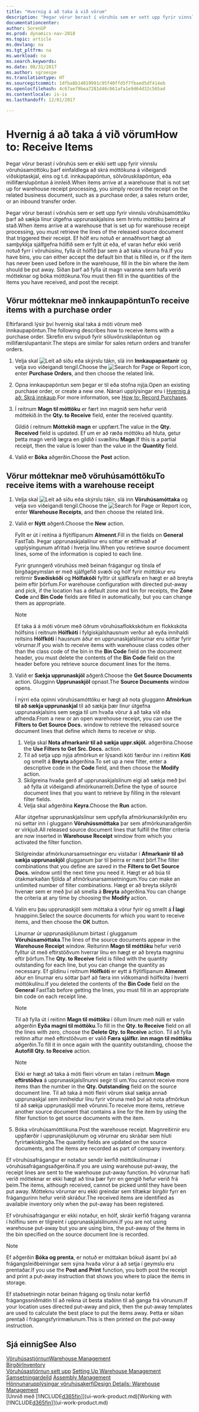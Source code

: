 ```yaml
---
title: "Hvernig á að taka á við vörum"
description: "Þegar vörur berast í vöruhús sem er sett upp fyrir vinnslu vöruhúsamóttöku þarf að sækja línur útgefna upprunaskjalsins sem hrintu móttöku þeirra af stað."
documentationcenter: 
author: SorenGP
ms.prod: dynamics-nav-2018
ms.topic: article
ms.devlang: na
ms.tgt_pltfrm: na
ms.workload: na
ms.search.keywords: 
ms.date: 08/31/2017
ms.author: sgroespe
ms.translationtype: HT
ms.sourcegitcommit: 1dfba8b14019991c95f40ffd5f7fbaed5df414eb
ms.openlocfilehash: 4c67ae79bea7281d46c661afa1e9d64d32c565ad
ms.contentlocale: is-is
ms.lasthandoff: 12/01/2017

---
```

# <a name="how-to-receive-items"></a><span data-ttu-id="2be97-103">Hvernig á að taka á við vörum</span><span class="sxs-lookup"><span data-stu-id="2be97-103">How to: Receive Items</span></span>
<span data-ttu-id="2be97-104">Þegar vörur berast í vöruhús sem er ekki sett upp fyrir vinnslu vöruhúsamóttöku þarf einfaldlega að skrá móttökuna á viðeigandi viðskiptaskjal, eins og t.d. innkaupapöntun, sölvöruskilapöntun, eða millifærslupöntun á innleið.</span><span class="sxs-lookup"><span data-stu-id="2be97-104">When items arrive at a warehouse that is not set up for warehouse receipt processing, you simply record the receipt on the related business document, such as a purchase order, a sales return order, or an inbound transfer order.</span></span>

<span data-ttu-id="2be97-105">Þegar vörur berast í vöruhús sem er sett upp fyrir vinnslu vöruhúsamóttöku þarf að sækja línur útgefna upprunaskjalsins sem hrintu móttöku þeirra af stað.</span><span class="sxs-lookup"><span data-stu-id="2be97-105">When items arrive at a warehouse that is set up for warehouse receipt processing, you must retrieve the lines of the released source document that triggered their receipt.</span></span> <span data-ttu-id="2be97-106">Ef hólf eru notuð er annaðhvort hægt að samþykkja sjálfgefna hólfið sem er fyllt út eða, ef varan hefur ekki verið notuð fyrr í vöruhúsinu, fylla út hólfið þar sem á að taka vöruna frá.</span><span class="sxs-lookup"><span data-stu-id="2be97-106">If you have bins, you can either accept the default bin that is filled in, or if the item has never been used before in the warehouse, fill in the bin where the item should be put away.</span></span> <span data-ttu-id="2be97-107">Síðan þarf að fylla út magn varanna sem hafa verið mótteknar og bóka móttökuna.</span><span class="sxs-lookup"><span data-stu-id="2be97-107">You must then fill in the quantities of the items you have received, and post the receipt.</span></span>  

## <a name="to-receive-items-with-a-purchase-order"></a><span data-ttu-id="2be97-108">Vörur mótteknar með innkaupapöntun</span><span class="sxs-lookup"><span data-stu-id="2be97-108">To receive items with a purchase order</span></span>
<span data-ttu-id="2be97-109">Eftirfarandi lýsir því hvernig skal taka á móti vörum með innkaupapöntun.</span><span class="sxs-lookup"><span data-stu-id="2be97-109">The following describes how to receive items with a purchase order.</span></span> <span data-ttu-id="2be97-110">Skrefin eru svipuð fyrir söluvöruskilapöntun og millifærslupantanir.</span><span class="sxs-lookup"><span data-stu-id="2be97-110">The steps are similar for sales return orders and transfer orders.</span></span>  
1. <span data-ttu-id="2be97-111">Velja skal ![Leit að síðu eða skýrslu](media/ui-search/search_small.png "Leit að síðu eða skýrslu táknið") tákn, slá inn **Innkaupapantanir** og velja svo viðeigandi tengil.</span><span class="sxs-lookup"><span data-stu-id="2be97-111">Choose the ![Search for Page or Report](media/ui-search/search_small.png "Search for Page or Report icon") icon, enter **Purchase Orders**, and then choose the related link.</span></span>
2. <span data-ttu-id="2be97-112">Opna innkaupapöntun sem þegar er til eða stofna nýja.</span><span class="sxs-lookup"><span data-stu-id="2be97-112">Open an existing purchase order, or create a new one.</span></span> <span data-ttu-id="2be97-113">Nánari upplýsingar eru í [Hvernig á að: Skrá innkaup](purchasing-how-record-purchases.md).</span><span class="sxs-lookup"><span data-stu-id="2be97-113">For more information, see [How to: Record Purchases](purchasing-how-record-purchases.md).</span></span>
3. <span data-ttu-id="2be97-114">Í reitnum **Magn til móttöku** er fært inn magnið sem hefur verið móttekið.</span><span class="sxs-lookup"><span data-stu-id="2be97-114">In the **Qty. to Receive** field, enter the received quantity.</span></span>

    <span data-ttu-id="2be97-115">Gildið í reitnum **Móttekið magn** er uppfært.</span><span class="sxs-lookup"><span data-stu-id="2be97-115">The value in the **Qty. Received** field is updated.</span></span> <span data-ttu-id="2be97-116">Ef um er að ræða móttöku að hluta, getur þetta magn verið lægra en gildið í svæðinu **Magn**.</span><span class="sxs-lookup"><span data-stu-id="2be97-116">If this is a partial receipt, then the value is lower than the value in the **Quantity** field.</span></span>
4. <span data-ttu-id="2be97-117">Valið er **Bóka** aðgerðin.</span><span class="sxs-lookup"><span data-stu-id="2be97-117">Choose the **Post** action.</span></span>

## <a name="to-receive-items-with-a-warehouse-receipt"></a><span data-ttu-id="2be97-118">Vörur mótteknar með vöruhúsamóttöku</span><span class="sxs-lookup"><span data-stu-id="2be97-118">To receive items with a warehouse receipt</span></span>
1.  <span data-ttu-id="2be97-119">Velja skal ![Leit að síðu eða skýrslu](media/ui-search/search_small.png "Leit að síðu eða skýrslu táknið") tákn, slá inn **Vöruhúsamóttaka** og velja svo viðeigandi tengil.</span><span class="sxs-lookup"><span data-stu-id="2be97-119">Choose the ![Search for Page or Report](media/ui-search/search_small.png "Search for Page or Report icon") icon, enter **Warehouse Receipts**, and then choose the related link.</span></span>  
2.  <span data-ttu-id="2be97-120">Valið er **Nýtt** aðgerð.</span><span class="sxs-lookup"><span data-stu-id="2be97-120">Choose the **New** action.</span></span>  

    <span data-ttu-id="2be97-121">Fyllt er út í reitina á flýtiflipanum **Almennt**.</span><span class="sxs-lookup"><span data-stu-id="2be97-121">Fill in the fields on **General** FastTab.</span></span> <span data-ttu-id="2be97-122">Þegar upprunaskjalalínur eru sóttar er eitthvað af upplýsingunum afritað í hverja línu.</span><span class="sxs-lookup"><span data-stu-id="2be97-122">When you retrieve source document lines, some of the information is copied to each line.</span></span>  

    <span data-ttu-id="2be97-123">Fyrir grunngerð vöruhúss með beinan frágangur og tínsla ef birgðageymslan er með sjálfgefið svæði og hólf fyrir móttökur eru reitirnir **Svæðiskóði** og **Hólfakóði** fylltir út sjálfkrafa en hægt er að breyta þeim eftir þörfum.</span><span class="sxs-lookup"><span data-stu-id="2be97-123">For warehouse configuration with directed put-away and pick, if the location has a default zone and bin for receipts, the **Zone Code** and **Bin Code** fields are filled in automatically, but you can change them as appropriate.</span></span>  

    > [!NOTE]  
    >  <span data-ttu-id="2be97-124">Ef taka á á móti vörum með öðrum vöruhúsaflokkskótum en flokkskóta hólfsins í reitnum **Hólfkóti** í fylgiskjalshausnum verður að eyða innihaldi reitsins **Hólfkóti** í hausnum áður en upprunaskjalslínurnar eru sóttar fyrir vörurnar.</span><span class="sxs-lookup"><span data-stu-id="2be97-124">If you wish to receive items with warehouse class codes other than the class code of the bin in the **Bin Code** field on the document header, you must delete the contents of the **Bin Code** field on the header before you retrieve source document lines for the items.</span></span>  
3.  <span data-ttu-id="2be97-125">Valið er **Sækja upprunaskjöl** aðgerð.</span><span class="sxs-lookup"><span data-stu-id="2be97-125">Choose the **Get Source Documents** action.</span></span> <span data-ttu-id="2be97-126">Glugginn **Upprunaskjöl** opnast.</span><span class="sxs-lookup"><span data-stu-id="2be97-126">The **Source Documents** window opens.</span></span>

    <span data-ttu-id="2be97-127">Í nýrri eða opinni vöruhúsamóttöku er hægt að nota gluggann **Afmörkun til að sækja upprunaskjal** til að sækja þær línur útgefna upprunaskjalsins sem segja til um hvaða vörur á að taka við eða afhenda.</span><span class="sxs-lookup"><span data-stu-id="2be97-127">From a new or an open warehouse receipt, you can use the **Filters to Get Source Docs.** window to retrieve the released source document lines that define which items to receive or ship.</span></span>

    1. <span data-ttu-id="2be97-128">Velja skal **Nota afmarkanir til að sækja uppr.skjöl.** aðgerðina.</span><span class="sxs-lookup"><span data-stu-id="2be97-128">Choose the **Use Filters to Get Src. Docs.** action.</span></span>  
    2. <span data-ttu-id="2be97-129">Til að setja upp nýja afmörkun er lýsandi kóti færður inn í reitinn **Kóti** og smellt á **Breyta** aðgerðina.</span><span class="sxs-lookup"><span data-stu-id="2be97-129">To set up a new filter, enter a descriptive code in the **Code** field, and then choose the **Modify** action.</span></span>  
    3. <span data-ttu-id="2be97-130">Skilgreina hvaða gerð af upprunaskjalslínum eigi að sækja með því að fylla út viðeigandi afmörkunarreiti.</span><span class="sxs-lookup"><span data-stu-id="2be97-130">Define the type of source document lines that you want to retrieve by filling in the relevant filter fields.</span></span>  
    4. <span data-ttu-id="2be97-131">Velja skal aðgerðina **Keyra**.</span><span class="sxs-lookup"><span data-stu-id="2be97-131">Choose the **Run** action.</span></span>  

    <span data-ttu-id="2be97-132">Allar útgefnar upprunaskjalslínur sem uppfylla afmörkunarskilyrðin eru nú settar inn í gluggann **Vöruhússmóttaka** þar sem afmörkunaraðgerðin er virkjuð.</span><span class="sxs-lookup"><span data-stu-id="2be97-132">All released source document lines that fulfill the filter criteria are now inserted in **Warehouse Receipt** window from which you activated the filter function.</span></span>  

    <span data-ttu-id="2be97-133">Skilgreindar afmörkunarsamsetningar eru vistaðar í **Afmarkanir til að sækja upprunaskjöl** glugganum þar til þeirra er næst þörf.</span><span class="sxs-lookup"><span data-stu-id="2be97-133">The filter combinations that you define are saved in the **Filters to Get Source Docs.** window until the next time you need it.</span></span> <span data-ttu-id="2be97-134">Hægt er að búa til ótakmarkaðan fjölda af afmörkunarsamsetningum.</span><span class="sxs-lookup"><span data-stu-id="2be97-134">You can make an unlimited number of filter combinations.</span></span> <span data-ttu-id="2be97-135">Hægt er að breyta skilyrði hvenær sem er með því að smella á **Breyta** aðgerðina.</span><span class="sxs-lookup"><span data-stu-id="2be97-135">You can change the criteria at any time by choosing the **Modify** action.</span></span>

4.  <span data-ttu-id="2be97-136">Valin eru þau upprunaskjöl sem móttaka á vörur fyrir og smellt á **Í lagi** hnappinn.</span><span class="sxs-lookup"><span data-stu-id="2be97-136">Select the source documents for which you want to receive items, and then choose the **OK** button.</span></span>  

    <span data-ttu-id="2be97-137">Línurnar úr upprunaskjölunum birtast í glugganum **Vöruhúsamóttaka**.</span><span class="sxs-lookup"><span data-stu-id="2be97-137">The lines of the source documents appear in the **Warehouse Receipt** window.</span></span> <span data-ttu-id="2be97-138">Reiturinn **Magn til móttöku** hefur verið fylltur út með eftirstöðvum hverrar línu en hægt er að breyta magninu eftir þörfum.</span><span class="sxs-lookup"><span data-stu-id="2be97-138">The **Qty. to Receive** field is filled with the quantity outstanding for each line, but you can change the quantity as necessary.</span></span> <span data-ttu-id="2be97-139">Ef gildinu í reitnum  **Hólfkóti** er eytt á flýtiflipanum **Almennt** áður en línurnar eru sóttar þarf að færa inn viðkomandi hólfkóta í hverri móttökulínu.</span><span class="sxs-lookup"><span data-stu-id="2be97-139">If you deleted the contents of the **Bin Code** field on the **General** FastTab before getting the lines, you must fill in an appropriate bin code on each receipt line.</span></span>  

    > [!NOTE]  
    >  <span data-ttu-id="2be97-140">Til að fylla út í reitinn **Magn til móttöku** í öllum línum með núlli er valin aðgerðin **Eyða magni til móttöku**.</span><span class="sxs-lookup"><span data-stu-id="2be97-140">To fill in the **Qty. to Receive** field on all the lines with zero, choose the **Delete Qty. to Receive** action.</span></span> <span data-ttu-id="2be97-141">Til að fylla reitinn aftur með eftirstöðvum er valið **Færa sjálfkr. inn magn til móttöku** aðgerðin.</span><span class="sxs-lookup"><span data-stu-id="2be97-141">To fill it in once again with the quantity outstanding, choose the **Autofill Qty. to Receive** action.</span></span>  

    > [!NOTE]  
    >  <span data-ttu-id="2be97-142">Ekki er hægt að taka á móti fleiri vörum en talan í reitnum **Magn eftirstöðva** á upprunaskjalslínunni segir til um.</span><span class="sxs-lookup"><span data-stu-id="2be97-142">You cannot receive more items than the number in the **Qty. Outstanding** field on the source document line.</span></span> <span data-ttu-id="2be97-143">Til að taka á móti fleiri vörum skal sækja annað upprunaskjal sem inniheldur línu fyrir vöruna með því að nota afmörkun til að sækja upprunaskjöl með vörunni.</span><span class="sxs-lookup"><span data-stu-id="2be97-143">To receive more items, retrieve another source document that contains a line for the item by using the filter function to get source documents with the item.</span></span>  

5.  <span data-ttu-id="2be97-144">Bóka vöruhúsamóttökuna.</span><span class="sxs-lookup"><span data-stu-id="2be97-144">Post the warehouse receipt.</span></span> <span data-ttu-id="2be97-145">Magnreitirnir eru uppfærðir í upprunaskjölunum og vörurnar eru skráðar sem hluti fyrirtækisbirgða.</span><span class="sxs-lookup"><span data-stu-id="2be97-145">The quantity fields are updated on the source documents, and the items are recorded as part of company inventory.</span></span>  

<span data-ttu-id="2be97-146">Ef vöruhúsafrágangur er notaður sendir kerfið móttökulínurnar í vöruhúsafrágangsaðgerðina.</span><span class="sxs-lookup"><span data-stu-id="2be97-146">If you are using warehouse put-away, the receipt lines are sent to the warehouse put-away function.</span></span> <span data-ttu-id="2be97-147">Þó vörurnar hafi verið mótteknar er ekki hægt að tína þær fyrr en gengið hefur verið frá þeim.</span><span class="sxs-lookup"><span data-stu-id="2be97-147">The items, although received, cannot be picked until they have been put away.</span></span> <span data-ttu-id="2be97-148">Mótteknu vörurnar eru ekki greindar sem tiltækar birgðir fyrr en frágangurinn hefur verið skráður.</span><span class="sxs-lookup"><span data-stu-id="2be97-148">The received items are identified as available inventory only when the put-away has been registered.</span></span>  

<span data-ttu-id="2be97-149">Ef vöruhúsafrágangur er ekki notaður, en hólf, skráir kerfið frágang varanna í hólfinu sem er tilgreint í upprunaskjalslínunni.</span><span class="sxs-lookup"><span data-stu-id="2be97-149">If you are not using warehouse put-away but you are using bins, the put-away of the items in the bin specified on the source document line is recorded.</span></span>  

> [!NOTE]  
>  <span data-ttu-id="2be97-150">Ef aðgerðin **Bóka og prenta**, er notuð er móttakan bókuð ásamt því að frágangsleiðbeiningar sem sýna hvaða vörur á að setja í geymslu eru prentaðar.</span><span class="sxs-lookup"><span data-stu-id="2be97-150">If you use the **Post and Print** function, you both post the receipt and print a put-away instruction that shows you where to place the items in storage.</span></span>  
>   
>  <span data-ttu-id="2be97-151">Ef staðsetningin notar beinan frágang og tínslu notar kerfið frágangssniðmátin til að reikna út besta staðinn til að ganga frá vörunum.</span><span class="sxs-lookup"><span data-stu-id="2be97-151">If your location uses directed put-away and pick, then the put-away templates are used to calculate the best place to put the items away.</span></span> <span data-ttu-id="2be97-152">Þetta er síðan prentað í frágangsfyrirmælunum.</span><span class="sxs-lookup"><span data-stu-id="2be97-152">This is then printed on the put-away instruction.</span></span>  

## <a name="see-also"></a><span data-ttu-id="2be97-153">Sjá einnig</span><span class="sxs-lookup"><span data-stu-id="2be97-153">See Also</span></span>  
[<span data-ttu-id="2be97-154">Vöruhúsastjórnun</span><span class="sxs-lookup"><span data-stu-id="2be97-154">Warehouse Management</span></span>](warehouse-manage-warehouse.md)  
[<span data-ttu-id="2be97-155">Birgðir</span><span class="sxs-lookup"><span data-stu-id="2be97-155">Inventory</span></span>](inventory-manage-inventory.md)  
<span data-ttu-id="2be97-156">[Vöruhúsastjórnun sett upp](warehouse-setup-warehouse.md)   </span><span class="sxs-lookup"><span data-stu-id="2be97-156">[Setting Up Warehouse Management](warehouse-setup-warehouse.md)   </span></span>  
<span data-ttu-id="2be97-157">[Samsetningardeild](assembly-assemble-items.md)  </span><span class="sxs-lookup"><span data-stu-id="2be97-157">[Assembly Management](assembly-assemble-items.md)  </span></span>  
[<span data-ttu-id="2be97-158">Hönnunarupplýsingar vöruhúsakerfi</span><span class="sxs-lookup"><span data-stu-id="2be97-158">Design Details: Warehouse Management</span></span>](design-details-warehouse-management.md)  
<span data-ttu-id="2be97-159">[Unnið með [!INCLUDE[d365fin](includes/d365fin_md.md)]](ui-work-product.md)</span><span class="sxs-lookup"><span data-stu-id="2be97-159">[Working with [!INCLUDE[d365fin](includes/d365fin_md.md)]](ui-work-product.md)</span></span>

